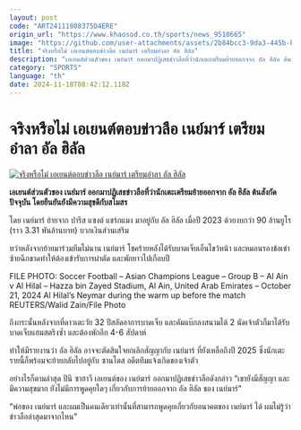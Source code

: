 ```yaml
---
layout: post
code: "ART24111808375D4ERE"
origin_url: "https://www.khaosod.co.th/sports/news_9510665"
image: "https://github.com/user-attachments/assets/2b84bcc3-9da3-445b-bfb5-727af237a1a0"
title: "จริงหรือไม่ เอเยนต์ตอบข่าวลือ เนย์มาร์ เตรียมอำลา อัล ฮิลัล"
description: "เอเยนต์ส่วนตัวของ เนย์มาร์ ออกมาปฏิเสธข่าวลือที่ว่านักเตะเตรียมย้ายออกจาก อัล ฮิลัล ต้นสังกัดปัจจุบัน โดยยืนยันยังมีความสุขดีกับสโมสร"
category: "SPORTS"
language: "th"
date: 2024-11-18T08:42:12.118Z
---
```


# จริงหรือไม่ เอเยนต์ตอบข่าวลือ เนย์มาร์ เตรียมอำลา อัล ฮิลัล

[![จริงหรือไม่ เอเยนต์ตอบข่าวลือ เนย์มาร์ เตรียมอำลา อัล ฮิลัล](https://www.khaosod.co.th/wpapp/uploads/2024/11/neymar-Al-Hilal-95422.jpg "จริงหรือไม่ เอเยนต์ตอบข่าวลือ เนย์มาร์ เตรียมอำลา อัล ฮิลัล")](https://www.khaosod.co.th/wpapp/uploads/2024/11/neymar-Al-Hilal-95422.jpg)

**เอเยนต์ส่วนตัวของ เนย์มาร์ ออกมาปฏิเสธข่าวลือที่ว่านักเตะเตรียมย้ายออกจาก อัล ฮิลัล ต้นสังกัดปัจจุบัน โดยยืนยันยังมีความสุขดีกับสโมสร**

โดย เนย์มาร์ ย้ายจาก ปารีส แซงต์ แชร์กแมง มาอยู่กับ อัล ฮิลัล เมื่อปี 2023 ด้วยงบกว่า 90 ล้านยูโร (ราว 3.31 พันล้านบาท) บวกเงินส่วนเสริม

ทว่าหลังจากย้ายมาร่วมทีมไม่นาน เนย์มาร์ โชคร้ายหลังได้รับบาดเจ็บเอ็นไขว้หน้า และหมอนรองข้อเข่าซ้ายฉีกขาดทำให้ต้องเข้ารับการผ่าตัด และพักยาวไปเกือบปี

FILE PHOTO: Soccer Football – Asian Champions League – Group B – Al Ain v Al Hilal – Hazza bin Zayed Stadium, Al Ain, United Arab Emirates – October 21, 2024 Al Hilal’s Neymar during the warm up before the match REUTERS/Walid Zain/File Photo



ถึงกระนั้นหลังจากที่ดาวเตะวัย 32 ปีสลัดอาการบาดเจ็บ และคัมแบ๊กลงสนามได้ 2 นัดเจ้าตัวก็มาได้รับบาดเจ็บแฮมสตริงซ้ำ และต้องพักอีก 4-6 สัปดาห์

ทำให้มีรายงานว่า อัล ฮิลัล อาจจะตัดสินใจยกเลิกสัญญากับ เนย์มาร์ ที่ยังเหลือถึงปี 2025 ซึ่งนักเตะรายนี้ก็พร้อมจะย้ายกลับไปอยู่กับ ซานโตส อดีตทีมแจ้งเกิดของเจ้าตัว

อย่างไรก็ตามล่าสุด ปินี ซาฮาวี เอเยนต์ของ เนย์มาร์ ออกมาปฏิเสธข่าวลือดังกล่าว “เขายังมีสัญญา และมีความสุขมาก ยังไม่มีการพูดคุยใดๆ เกี่ยวกับการย้ายออกจาก อัล ฮิลัล ของ เนย์มาร์”

“พ่อของ เนย์มาร์ และผมเป็นคนเดียวเท่านั้นที่สามารถพูดคุยเกี่ยวกับอนาคตของ เนย์มาร์ ได้ ผมไม่รู้ว่าข่าวลือล่าสุดมาจากไหน”